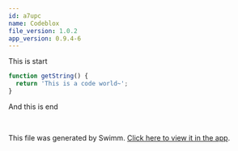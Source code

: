 ```yaml
---
id: a7upc
name: Codeblox
file_version: 1.0.2
app_version: 0.9.4-6
---
```


This is start

```javascript
function getString() {
  return 'This is a code world~';
}
```

And this is end

<br/>

This file was generated by Swimm. [Click here to view it in the app](http://localhost:5000/repos/Z2l0aHViJTNBJTNBam9ub3klM0ElM0Fqam9vbm4x/docs/a7upc).
